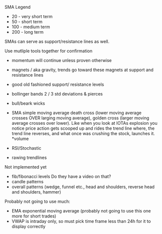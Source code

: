 
SMA Legend
* 20 - very short term
* 50 - short term
* 100 - medium term
* 200 - long term

SMAs can serve as support/resistance lines as well.

Use mutliple tools together for confirmation

* momentum will continue unless proven otherwise
* magnets / aka gravity, trends go toward these magnets at support and resistance lines

* good old fashioned support/ resistance levels
* bollinger bands 2 / 3 std deviations & pierces
* bull/beark wicks
* SMA simple moving average death cross (lower moving average crosses OVER larging moving average), golden cross (larger moving average crosses over lower). Like when you look at IOTAs explosion you notice price action gets scooped up and rides the trend line where, the trend line reverses, and what once was crushing the stock, launches it.
*volume
* RSI/Stochastic 
* rawing trendlines

Not implemented yet
* fib/fibonacci levels Do they have a video on that?
* candle patterns
* overall patterns (wedge, funnel etc., head and shoulders, reverse head and shoulders, hammer)

Probably not going to use much:
* EMA exponential moving average (probably not going to use this one more for short trades)
* VWAP is intraday only, so must pick time frame less than 24h for it  to display correctly
